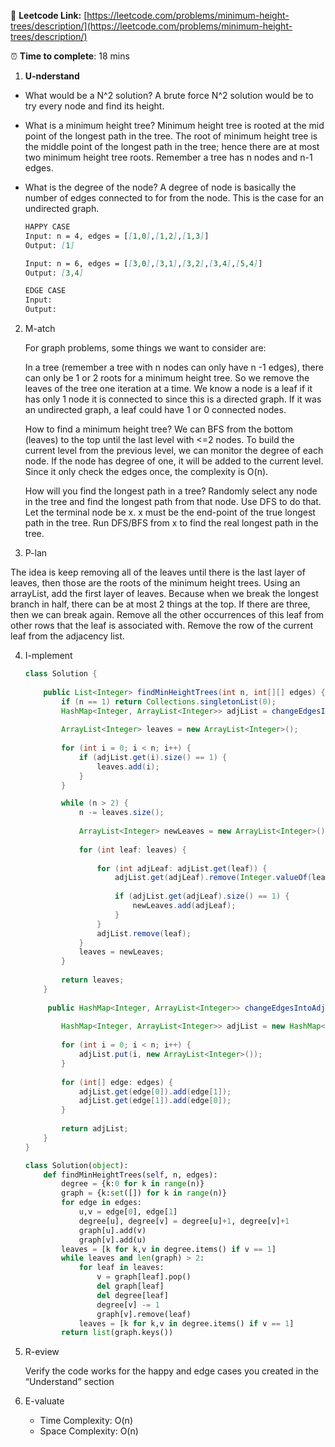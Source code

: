 🔗 **Leetcode Link:** [https://leetcode.com/problems/minimum-height-trees/description/](https://leetcode.com/problems/minimum-height-trees/description/)

⏰ **Time to complete**: 18 mins

1. **U-nderstand**

- What would be a N^2 solution?
A brute force N^2 solution would be to try every node and find its height. 

- What is a minimum height tree?
Minimum height tree is rooted at the mid point of the longest path in the tree. The root of minimum height tree is the middle point of the longest path in the tree; hence there are at most two minimum height tree roots. Remember a tree has n nodes and n-1 edges.

- What is the degree of the node?
A degree of node is basically the number of edges connected to for from the node. This is the case for an undirected graph.
        
    
    ```markdown
    HAPPY CASE
    Input: n = 4, edges = [[1,0],[1,2],[1,3]]
    Output: [1]
    
    Input: n = 6, edges = [[3,0],[3,1],[3,2],[3,4],[5,4]]
    Output: [3,4]
    
    EDGE CASE
    Input:
    Output:
    ```
    
2. M-atch
    
    For graph problems, some things we want to consider are:
    
    In a tree (remember a tree with n nodes can only have n -1 edges), there can only be 1 or 2 roots for a minimum height tree. So we remove the leaves of the tree one iteration at a time. We know a node is a leaf if it has only 1 node it is connected to since this is a directed graph. If it was an undirected graph, a leaf could have 1 or 0 connected nodes.
    
    How to find a minimum height tree? We can BFS from the bottom (leaves) to the top until the last level with <=2 nodes. To build the current level from the previous level, we can monitor the degree of each node. If the node has degree of one, it will be added to the current level. Since it only check the edges once, the complexity is O(n).
    
    How will you find the longest path in a tree? Randomly select any node in the tree and find the longest path from that node. Use DFS to do that. Let the terminal node be x. x must be the end-point of the true longest path in the tree. Run DFS/BFS from x to find the real longest path in the tree.
    
3. P-lan
    
The idea is keep removing all of the leaves until there is the last layer of leaves, then those are the roots of the minimum height trees. Using an arrayList, add the first layer of leaves. Because when we break the longest branch in half, there can be at most 2 things at the top. If there are three, then we can break again. Remove all the other occurrences of this leaf from other rows that the leaf is associated with. Remove the row of the current leaf from the adjacency list.
                    
    
4. I-mplement
    
    ```java
    class Solution {
        
        public List<Integer> findMinHeightTrees(int n, int[][] edges) {
            if (n == 1) return Collections.singletonList(0);
            HashMap<Integer, ArrayList<Integer>> adjList = changeEdgesIntoAdjList(n, edges);
            
            ArrayList<Integer> leaves = new ArrayList<Integer>();
            
            for (int i = 0; i < n; i++) {
                if (adjList.get(i).size() == 1) {
                    leaves.add(i);
                }
            }
    
            while (n > 2) {
                n -= leaves.size();
                
                ArrayList<Integer> newLeaves = new ArrayList<Integer>();
                
                for (int leaf: leaves) {
             
                    for (int adjLeaf: adjList.get(leaf)) {
                        adjList.get(adjLeaf).remove(Integer.valueOf(leaf));
                       
                        if (adjList.get(adjLeaf).size() == 1) {
                            newLeaves.add(adjLeaf);
                        }
                    }
                    adjList.remove(leaf);
                }
                leaves = newLeaves;
            }
            
            return leaves;
        }
        
         public HashMap<Integer, ArrayList<Integer>> changeEdgesIntoAdjList(int n, int[][] edges) {
            
            HashMap<Integer, ArrayList<Integer>> adjList = new HashMap<Integer, ArrayList<Integer>>();
            
            for (int i = 0; i < n; i++) {
                adjList.put(i, new ArrayList<Integer>());
            }
            
            for (int[] edge: edges) {
                adjList.get(edge[0]).add(edge[1]);
                adjList.get(edge[1]).add(edge[0]);
            }
            
            return adjList;
        }
    }
    ```
    
    ```python
    class Solution(object):
        def findMinHeightTrees(self, n, edges):
            degree = {k:0 for k in range(n)}
            graph = {k:set([]) for k in range(n)}
            for edge in edges:
                u,v = edge[0], edge[1]
                degree[u], degree[v] = degree[u]+1, degree[v]+1
                graph[u].add(v)
                graph[v].add(u)
            leaves = [k for k,v in degree.items() if v == 1]
            while leaves and len(graph) > 2:
                for leaf in leaves:
                    v = graph[leaf].pop()
                    del graph[leaf]
                    del degree[leaf]
                    degree[v] -= 1
                    graph[v].remove(leaf)
                leaves = [k for k,v in degree.items() if v == 1]
            return list(graph.keys())
    
    ```
    
5. R-eview
    
    Verify the code works for the happy and edge cases you created in the “Understand” section
    
6. E-valuate
    - Time Complexity: O(n)
    - Space Complexity: O(n)
